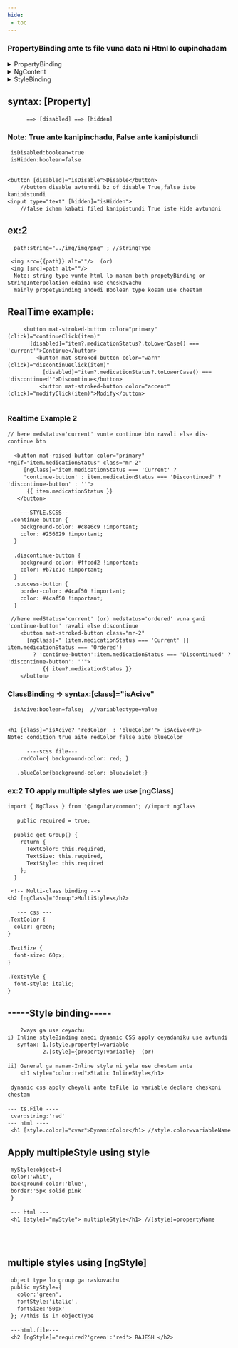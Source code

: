 ```yaml
---
hide:
 - toc
---
```


### PropertyBinding ante ts file vuna data ni Html lo cupinchadam

<details>
  <summary>PropertyBinding</summary>
  <img src="images/propertyBinding.jpg" alt="Output image" style="max-width: 100%; height: auto;" />
</details>
<details>
  <summary>NgContent</summary>
  <img src="images/ngContent.jpg" alt="Output image" style="max-width: 100%; height: auto;" />
</details>
<details>
  <summary>StyleBinding</summary>
  <img src="images/stylebinding.jpg" alt="Output image" style="max-width: 100%; height: auto;" />
</details>

## syntax: [Property]  

```
      ==> [disabled] ==> [hidden]
```

### Note: True ante kanipinchadu, False ante kanipistundi

``` title="ts.file"
 isDisabled:boolean=true
 isHidden:boolean=false
 
```

```title="html"
<button [disabled]="isDisable">Disable</button>
    //button disable avtunndi bz of disable True,false iste kanipistundi
<input type="text" [hidden]="isHidden">
    //false icham kabati filed kanipistundi True iste Hide avtundni
```

## ex:2 
``` title="ts.file"
  path:string="../img/img/png" ; //stringType
```
``` title="html"  
 <img src={{path}} alt=""/>  (or) 
 <img [src]=path alt=""/> 
  Note: string type vunte html lo manam both propetyBinding or StringInterpolation edaina use cheskovachu
  mainly propetyBinding andedi Boolean type kosam use chestam

```
 ## RealTime example:
``` title="html.file"
     <button mat-stroked-button color="primary" (click)="continueClick(item)"
       [disabled]="item?.medicationStatus?.toLowerCase() === 'current'">Continue</button>
         <button mat-stroked-button color="warn" (click)="discontinueClick(item)"
           [disabled]="item?.medicationStatus?.toLowerCase() === 'discontinued'">Discontinue</button>
          <button mat-stroked-button color="accent" (click)="modifyClick(item)">Modify</button>
			
```
### Realtime Example 2

``` title="html"
// here medstatus='current' vunte continue btn ravali else dis-continue btn

  <button mat-raised-button color="primary" *ngIf="item.medicationStatus" class="mr-2"
     [ngClass]="item.medicationStatus === 'Current' ? 
     'continue-button' : item.medicationStatus === 'Discontinued' ? 'discontinue-button' : ''">
      {{ item.medicationStatus }}
   </button>

	---STYLE.SCSS--			  
 .continue-button {
    background-color: #c8e6c9 !important;
    color: #256029 !important;          
  }
  
  .discontinue-button {
    background-color: #ffcdd2 !important; 
    color: #b71c1c !important;           
  }
  .success-button {
    border-color: #4caf50 !important; 
    color: #4caf50 !important;
  }
```

```
 //here medStatus='current' (or) medstatus='ordered' vuna gani 'continue-button' ravali else discontinue
    <button mat-stroked-button class="mr-2"
      [ngClass]=" (item.medicationStatus === 'Current' || item.medicationStatus === 'Ordered') 
        ? 'continue-button':item.medicationStatus === 'Discontinued' ? 'discontinue-button': ''">
           {{ item?.medicationStatus }}
    </button>
```


### ClassBinding  => syntax:[class]="isAcive"
``` title="ts file"
  isAcive:boolean=false;  //variable:type=value
```
``` title="html"

<h1 [class]="isAcive? 'redColor' : 'blueColor'"> isAcive</h1>
Note: condition true aite redColor false aite blueColor

      ----scss file---
   .redColor{ background-color: red; }

   .blueColor{background-color: blueviolet;}
```
### ex:2 TO apply multiple styles we use [ngClass]
``` title="ts.file"
import { NgClass } from '@angular/common'; //import ngClass

   public required = true;

  public get Group() {
    return {
      TextColor: this.required,
      TextSize: this.required,
      TextStyle: this.required
    };
  }
```
``` title="html.file"  
 <!-- Multi-class binding -->
<h2 [ngClass]="Group">MultiStyles</h2>

   --- css ---
.TextColor {
  color: green;
}

.TextSize {
  font-size: 60px;
}

.TextStyle {
  font-style: italic;
}
```

## -----Style binding-----

```
    2ways ga use ceyachu
i) Inline styleBinding anedi dynamic CSS apply ceyadaniku use avtundi
   syntax: 1.[style.property]=variable
           2.[style]={property:variable}  (or)

ii) General ga manam-Inline style ni yela use chestam ante 
    <h1 style="color:red">Static InlineStyle</h1>

 dynamic css apply cheyali ante tsFile lo variable declare cheskoni chestam
 
--- ts.File ----
 cvar:string:'red'
--- html ----
 <h1 [style.color]="cvar">DynamicColor</h1> //style.color=variableName 
```

## Apply multipleStyle using style
 
``` title="ts.file"
 myStyle:object={
 color:'whit',
 background-color:'blue',
 border:'5px solid pink
 }
 
 --- html ---
 <h1 [style]="myStyle"> multipleStyle</h1> //[style]=propertyName
 
 
 
```
 ## multiple styles using [ngStyle]

 ``` title="ts.file"
  object type lo group ga raskovachu
  public myStyle={  
    color:'green',
    fontStyle:'italic',
    fontSize:'50px'
  }; //this is in objectType

  ---html.file---
  <h2 [ngStyle]="required?'green':'red'> RAJESH </h2>
 ```